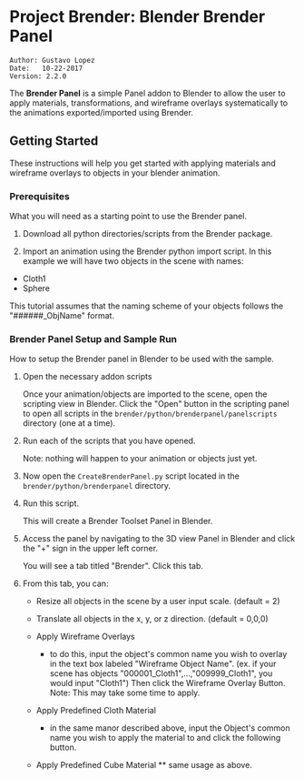 # Project Brender: Blender Brender Panel
```
Author: Gustavo Lopez 
Date:	10-22-2017
Version: 2.2.0
```

The **Brender Panel** is a simple Panel addon to Blender to allow the user to apply materials, transformations, and wireframe overlays systematically to the animations exported/imported using Brender.

## Getting Started

These instructions will help you get started with applying materials and wireframe overlays to objects in your blender animation.

### Prerequisites

What you will need as a starting point to use the Brender panel.

1. Download all python directories/scripts from the Brender package.

2. Import an animation using the Brender python import script. In this example we will have two objects in the scene with names:

  * Cloth1
  * Sphere

This tutorial assumes that the naming scheme of your objects follows the "######\_ObjName" format.

### Brender Panel Setup and Sample Run

How to setup the Brender panel in Blender to be used with the sample.

1. Open the necessary addon scripts

   Once your animation/objects are imported to the scene, open the scripting view in Blender. Click the "Open" button in the scripting panel to open all scripts in the `brender/python/brenderpanel/panelscripts` directory (one at a time). 

2. Run each of the scripts that you have opened. 

	Note: nothing will happen to your animation or objects just yet.

3. Now open the `CreateBrenderPanel.py` script located in the `brender/python/brenderpanel` directory.

4. Run this script.
	
	This will create a Brender Toolset Panel in Blender.

5. Access the panel by navigating to the 3D view Panel in Blender and click the "+" sign in the upper left corner.

	You will see a tab titled "Brender". Click this tab.

6. From this tab, you can:

	* Resize all objects in the scene by a user input scale. (default = 2)
	* Translate all objects in the x, y, or z direction. (default = 0,0,0)
	* Apply Wireframe Overlays 
		
		* to do this, input the object's common name you wish to overlay in the text box labeled "Wireframe Object Name". (ex. if your scene has objects "000001_Cloth1",...,"009999_Cloth1", you would input "Cloth1") Then click the Wireframe Overlay Button. Note: This may take some time to apply.
	
	* Apply Predefined Cloth Material 
		
		* in the same manor described above, input the Object's common name you wish to apply the material to and click the following button.
		
	* Apply Predefined Cube Material
		** same usage as above.

